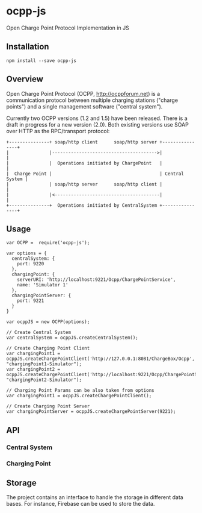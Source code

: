 # ocpp-js
Open Charge Point Protocol Implementation in JS

## Installation
`npm install --save ocpp-js`

## Overview

Open Charge Point Protocol (OCPP, <http://ocppforum.net>) is a communication
protocol between multiple charging stations ("charge points") and a single
management software ("central system").

Currently two OCPP versions (1.2 and 1.5) have been released.
There is a draft in progress for a new version (2.0).
Both existing versions use SOAP over HTTP as the RPC/transport protocol:

    +---------------+ soap/http client      soap/http server +----------------+
    |               |--------------------------------------->|                |
    |               |  Operations initiated by ChargePoint   |                |
    |  Charge Point |                                        | Central System |
    |               | soap/http server      soap/http client |                |
    |               |<---------------------------------------|                |
    +---------------+  Operations initiated by CentralSystem +----------------+


## Usage
```
var OCPP =  require('ocpp-js');

var options = {
  centralSystem: {
    port: 9220
  },
  chargingPoint: {
    serverURI: 'http://localhost:9221/Ocpp/ChargePointService',
    name: 'Simulator 1'
  },
  chargingPointServer: {
    port: 9221
  }
}

var ocppJS = new OCPP(options);

// Create Central System
var centralSystem = ocppJS.createCentralSystem();

// Create Charging Point Client
var chargingPoint1 = ocppJS.createChargePointClient('http://127.0.0.1:8081/ChargeBox/Ocpp', "chargingPoint1-Simulator");
var chargingPoint2 = ocppJS.createChargePointClient('http://localhost:9221/Ocpp/ChargePointService', "chargingPoint2-Simulator");

// Charging Point Params can be also taken from options
var chargingPoint1 = ocppJS.createChargePointClient();

// Create Charging Point Server
var chargingPointServer = ocppJS.createChargePointServer(9221);

```

## API
### Central System
### Charging Point

## Storage
The project contains an interface to handle the storage in different data bases.
For instance, Firebase can be used to store the data.

